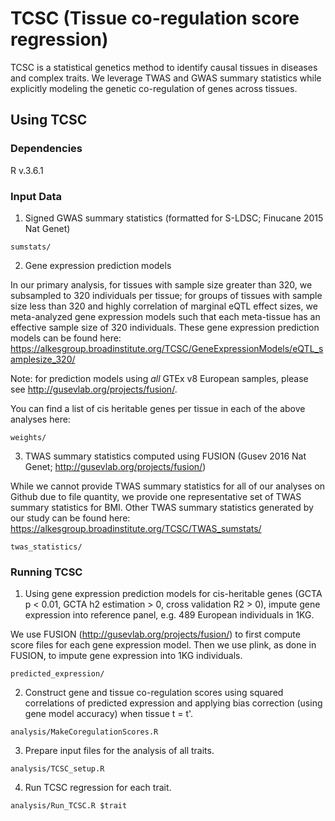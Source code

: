 # TCSC (Tissue co-regulation score regression)

TCSC is a statistical genetics method to identify causal tissues in diseases and complex traits. We leverage TWAS and GWAS summary statistics while explicitly modeling the genetic co-regulation of genes across tissues.

## Using TCSC

### Dependencies

R v.3.6.1

### Input Data 

1. Signed GWAS summary statistics (formatted for S-LDSC; Finucane 2015 Nat Genet)
```
sumstats/
```

2. Gene expression prediction models

In our primary analysis, for tissues with sample size greater than 320, we subsampled to 320 individuals per tissue; for groups of tissues with sample size less than 320 and highly correlation of marginal eQTL effect sizes, we meta-analyzed gene expression models such that each meta-tissue has an effective sample size of 320 individuals. These gene expression prediction models can be found here: https://alkesgroup.broadinstitute.org/TCSC/GeneExpressionModels/eQTL_samplesize_320/

Note: for prediction models using *all* GTEx v8 European samples, please see http://gusevlab.org/projects/fusion/. 

You can find a list of cis heritable genes per tissue in each of the above analyses here: 
```
weights/
```

3. TWAS summary statistics computed using FUSION (Gusev 2016 Nat Genet; http://gusevlab.org/projects/fusion/)

While we cannot provide TWAS summary statistics for all of our analyses on Github due to file quantity, we provide one representative set of TWAS summary statistics for BMI. Other TWAS summary statistics generated by our study can be found here: https://alkesgroup.broadinstitute.org/TCSC/TWAS_sumstats/
```
twas_statistics/
```

### Running TCSC

1. Using gene expression prediction models for cis-heritable genes (GCTA p < 0.01, GCTA h2 estimation > 0, cross validation R2 > 0), impute gene expression into reference panel, e.g. 489 European individuals in 1KG. 

We use FUSION (http://gusevlab.org/projects/fusion/) to first compute score files for each gene expression model. Then we use plink, as done in FUSION, to impute gene expression into 1KG individuals.
```
predicted_expression/
```

2. Construct gene and tissue co-regulation scores using squared correlations of predicted expression and applying bias correction (using gene model accuracy) when tissue t = t'. 

```
analysis/MakeCoregulationScores.R
```

3. Prepare input files for the analysis of all traits. 
```
analysis/TCSC_setup.R
```

4. Run TCSC regression for each trait. 
```
analysis/Run_TCSC.R $trait
```


